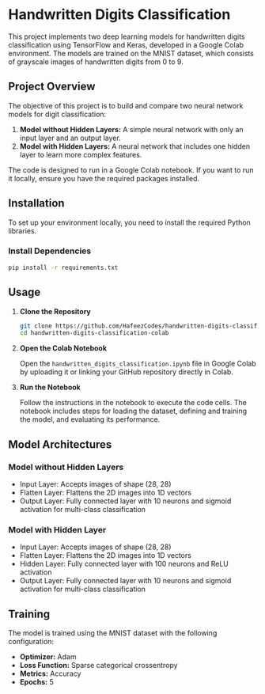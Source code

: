# Handwritten Digits Classification

This project implements two deep learning models for handwritten digits classification using TensorFlow and Keras, developed in a Google Colab environment. The models are trained on the MNIST dataset, which consists of grayscale images of handwritten digits from 0 to 9.

## Project Overview

The objective of this project is to build and compare two neural network models for digit classification:

1. **Model without Hidden Layers:** A simple neural network with only an input layer and an output layer.
2. **Model with Hidden Layers:** A neural network that includes one hidden layer to learn more complex features.

The code is designed to run in a Google Colab notebook. If you want to run it locally, ensure you have the required packages installed.

## Installation

To set up your environment locally, you need to install the required Python libraries. 

### Install Dependencies

```bash
pip install -r requirements.txt
```

## Usage

1. **Clone the Repository**

   ```bash
   git clone https://github.com/HafeezCodes/handwritten-digits-classification-colab.git
   cd handwritten-digits-classification-colab
   ```

2. **Open the Colab Notebook**

   Open the `handwritten_digits_classification.ipynb` file in Google Colab by uploading it or linking your GitHub repository directly in Colab.

3. **Run the Notebook**

   Follow the instructions in the notebook to execute the code cells. The notebook includes steps for loading the dataset, defining and training the model, and evaluating its performance.

## Model Architectures

### Model without Hidden Layers
- Input Layer: Accepts images of shape (28, 28)
- Flatten Layer: Flattens the 2D images into 1D vectors
- Output Layer: Fully connected layer with 10 neurons and sigmoid activation for multi-class classification

### Model with Hidden Layer
- Input Layer: Accepts images of shape (28, 28)
- Flatten Layer: Flattens the 2D images into 1D vectors
- Hidden Layer: Fully connected layer with 100 neurons and ReLU activation
- Output Layer: Fully connected layer with 10 neurons and sigmoid activation for multi-class classification

## Training

The model is trained using the MNIST dataset with the following configuration:

- **Optimizer:** Adam
- **Loss Function:** Sparse categorical crossentropy
- **Metrics:** Accuracy
- **Epochs:** 5


